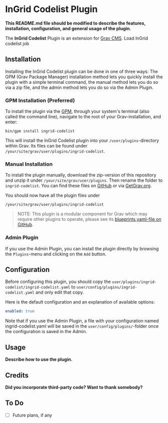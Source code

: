 # InGrid Codelist Plugin

**This README.md file should be modified to describe the features, installation, configuration, and general usage of the plugin.**

The **InGrid Codelist** Plugin is an extension for [Grav CMS](https://github.com/getgrav/grav). Load InGrid codelist job

## Installation

Installing the InGrid Codelist plugin can be done in one of three ways: The GPM (Grav Package Manager) installation method lets you quickly install the plugin with a simple terminal command, the manual method lets you do so via a zip file, and the admin method lets you do so via the Admin Plugin.

### GPM Installation (Preferred)

To install the plugin via the [GPM](https://learn.getgrav.org/cli-console/grav-cli-gpm), through your system's terminal (also called the command line), navigate to the root of your Grav-installation, and enter:

    bin/gpm install ingrid-codelist

This will install the InGrid Codelist plugin into your `/user/plugins`-directory within Grav. Its files can be found under `/your/site/grav/user/plugins/ingrid-codelist`.

### Manual Installation

To install the plugin manually, download the zip-version of this repository and unzip it under `/your/site/grav/user/plugins`. Then rename the folder to `ingrid-codelist`. You can find these files on [GitHub](https://github.com//grav-plugin-ingrid-codelist) or via [GetGrav.org](https://getgrav.org/downloads/plugins).

You should now have all the plugin files under

    /your/site/grav/user/plugins/ingrid-codelist

> NOTE: This plugin is a modular component for Grav which may require other plugins to operate, please see its [blueprints.yaml-file on GitHub](https://github.com//grav-plugin-ingrid-codelist/blob/main/blueprints.yaml).

### Admin Plugin

If you use the Admin Plugin, you can install the plugin directly by browsing the `Plugins`-menu and clicking on the `Add` button.

## Configuration

Before configuring this plugin, you should copy the `user/plugins/ingrid-codelist/ingrid-codelist.yaml` to `user/config/plugins/ingrid-codelist.yaml` and only edit that copy.

Here is the default configuration and an explanation of available options:

```yaml
enabled: true
```

Note that if you use the Admin Plugin, a file with your configuration named ingrid-codelist.yaml will be saved in the `user/config/plugins/`-folder once the configuration is saved in the Admin.

## Usage

**Describe how to use the plugin.**

## Credits

**Did you incorporate third-party code? Want to thank somebody?**

## To Do

- [ ] Future plans, if any

